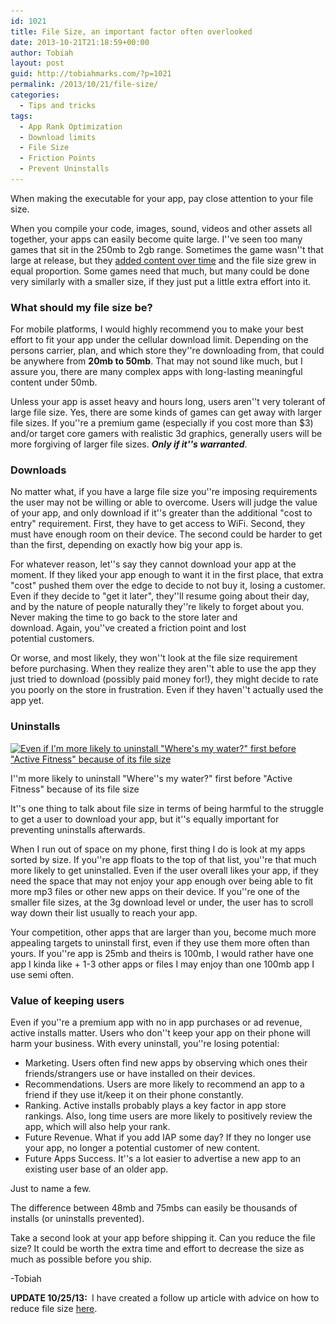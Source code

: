 ```yaml
---
id: 1021
title: File Size, an important factor often overlooked
date: 2013-10-21T21:18:59+00:00
author: Tobiah
layout: post
guid: http://tobiahmarks.com/?p=1021
permalink: /2013/10/21/file-size/
categories:
  - Tips and tricks
tags:
  - App Rank Optimization
  - Download limits
  - File Size
  - Friction Points
  - Prevent Uninstalls
---
```

When making the executable for your app, pay close attention to your file size.

When you compile your code, images, sound, videos&nbsp;and other assets all together, your apps can easily become quite large. I''ve seen too many games that sit in the 250mb to 2gb range. Sometimes the game wasn''t that large at release, but they [added content over time](http://www.tobiahmarks.com/2013/10/apps-service-product/ "Apps are a service, not a product") and the file size grew in equal proportion. Some games need that much, but many could be done very similarly with a smaller size, if they just put a little extra effort into it.

### What should my file size be?

For mobile platforms, I would highly recommend you to make your best effort to fit your app under the cellular download limit. Depending on the persons carrier, plan, and which store they''re downloading from, that could be anywhere from **20mb to 50mb**. That may not sound like much, but I assure you, there are many complex apps with long-lasting meaningful content under 50mb.

Unless your app is asset heavy and hours long, users&nbsp;aren''t very tolerant of large file size. Yes, there are some kinds of games can get away with larger file sizes. If you''re a premium game&nbsp;(especially if you cost more than $3) and/or&nbsp;target core gamers with realistic 3d graphics,&nbsp;generally users will be more forgiving&nbsp;of larger&nbsp;file sizes.&nbsp;**_Only&nbsp;if it''s warranted_**.

### Downloads

No matter what, if you have a large file size&nbsp;you''re imposing requirements the user may not be willing or able to overcome. Users will judge&nbsp;the value of your app, and only download if it''s&nbsp;greater than the additional "cost to entry"&nbsp;requirement.&nbsp;First, they have to get access to WiFi. Second, they must have enough room on their device. The second could be harder to get than the first, depending on exactly how big your app is.

For whatever reason, let''s say they cannot download your app at the moment. If they liked your&nbsp;app enough to want it in the first place,&nbsp;that extra "cost" pushed them over the edge to decide to not buy it, losing a customer. Even if they decide to "get it later", they''ll&nbsp;resume going&nbsp;about their day, and by the nature of people naturally&nbsp;they''re likely to forget about you. Never making the&nbsp;time to go back to the store later and download.&nbsp;Again,&nbsp;you''ve created a friction point and lost potential&nbsp;customers.

Or worse, and most likely, they won''t look at the file size requirement before purchasing.&nbsp;When they realize they aren''t able to use the app they just tried to download (possibly paid money for!), they might decide to rate you poorly on the store in frustration. Even if they haven''t actually used the app yet.

### Uninstalls<figure id="attachment_1051" style="width: 180px" class="wp-caption alignright">

[<img class="size-medium wp-image-1051" alt="Even if I'm more likely to uninstall &quot;Where's my water?&quot; first before &quot;Active Fitness&quot;  because of its file size" src="/assets/2013/10/appfilesize-180x300.jpg?resize=180%2C300" width="180" height="300" srcset="/assets/2013/10/appfilesize.jpg?resize=180%2C300 180w, /assets/2013/10/appfilesize.jpg?resize=614%2C1024 614w, /assets/2013/10/appfilesize.jpg?w=768 768w" sizes="(max-width: 180px) 100vw, 180px" data-recalc-dims="1" />](/assets/2013/10/appfilesize.jpg)<figcaption class="wp-caption-text">I''m more likely to uninstall "Where''s my water?" first before "Active Fitness" because of its file size</figcaption></figure> 

It''s one thing to talk about file size in terms of being harmful to the struggle to get a user to download your app, but it''s&nbsp;equally&nbsp;important for preventing&nbsp;uninstalls afterwards.

When I run out of space on my phone, first thing I do is look at my apps sorted by size. If you''re app floats to the top of that list, you''re that much more likely to get uninstalled. Even if the user overall likes your app, if they need the space that may not enjoy your app enough over being able to fit more mp3 files or other new apps on their device. If you''re one of the smaller file sizes, at the 3g download level or under, the user has to scroll way down their list usually to reach your app.

Your competition, other apps that are larger than you, become much more appealing targets to uninstall first, even if they use them more often than yours. If you''re app is 25mb and theirs is 100mb, I would rather have one app I kinda like + 1-3 other apps or files I may enjoy than one 100mb app I use semi often.

### Value of keeping users

Even if you''re a premium app with no in app purchases or ad revenue, active installs matter. Users who don''t keep your app on their phone&nbsp;will harm your business.&nbsp;With every uninstall, you''re&nbsp;losing potential:

  * Marketing. Users often find new apps by&nbsp;observing which ones&nbsp;their friends/strangers use or have installed on their devices.
  * Recommendations. Users are more likely to recommend an app to a friend if they use it/keep it on their phone constantly.
  * Ranking. Active installs probably plays a key&nbsp;factor in app store rankings. Also, long time users are more likely to positively review the app, which will also help your rank.
  * Future Revenue. What if you add IAP some day? If they no longer use your app, no longer a potential customer of new content.
  * Future Apps Success. It''s a lot easier to advertise a new app to an existing user base of an older app.

Just to name a few.

The difference between 48mb and 75mbs can easily be thousands of installs (or uninstalls prevented).

Take a second look at your app before shipping it. Can you reduce the file size? It could be worth the extra time and effort to decrease the size as much as possible before you ship.

-Tobiah

**UPDATE 10/25/13:&nbsp;** I have created a follow up article with advice on how to reduce file size [here](http://www.tobiahmarks.com/2013/10/reduce-file-size/ "How can I reduce file size?").